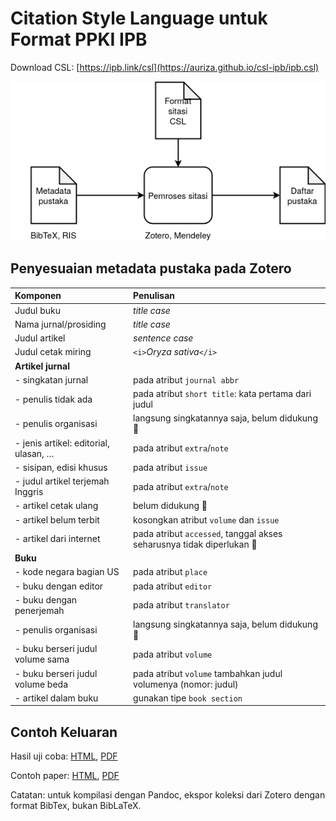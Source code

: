 # Citation Style Language untuk Format PPKI IPB

Download CSL: [https://ipb.link/csl](https://auriza.github.io/csl-ipb/ipb.csl)

![CSL dalam ekosistem penulisan pustaka](csl.png)

## Penyesuaian metadata pustaka pada Zotero

| Komponen                  | Penulisan                                                             |
|:--------------------------|:----------------------------------------------------------------------|
| Judul buku                | *title case*                                                          |
| Nama jurnal/prosiding     | *title case*                                                          |
| Judul artikel             | *sentence case*                                                       |
| Judul cetak miring        | `<i>`*Oryza sativa*`</i>`                                             |
| **Artikel jurnal**        |                                                                       |
| - singkatan jurnal        | pada atribut `journal abbr`                                           |
| - penulis tidak ada       | pada atribut `short title`: kata pertama dari judul                   |
| - penulis organisasi      | langsung singkatannya saja, belum didukung 🔴                          |
| - jenis artikel: editorial, ulasan, … | pada atribut `extra`/`note`                               |
| - sisipan, edisi khusus   | pada atribut `issue`                                                  |
| - judul artikel terjemah Inggris | pada atribut `extra`/`note`                                    |
| - artikel cetak ulang     | belum didukung 🔴                                                      |
| - artikel belum terbit    | kosongkan atribut `volume` dan `issue`                                |
| - artikel dari internet   | pada atribut `accessed`, tanggal akses seharusnya tidak diperlukan 🔴  |
| **Buku**                  |                                                                       |
| - kode negara bagian US   | pada atribut `place`                                                  |
| - buku dengan editor      | pada atribut `editor`                                                 |
| - buku dengan penerjemah  | pada atribut `translator`                                             |
| - penulis organisasi      | langsung singkatannya saja, belum didukung 🔴                          |
| - buku berseri judul volume sama  | pada atribut `volume` |
| - buku berseri judul volume beda  | pada atribut `volume` tambahkan judul volumenya (nomor: judul)|
| - artikel dalam buku      | gunakan tipe `book section` |




## Contoh Keluaran

Hasil uji coba: [HTML](https://auriza.github.io/csl-ipb/test/ppki4.html), [PDF](https://auriza.github.io/csl-ipb/test/ppki4.pdf)

Contoh paper: [HTML](https://auriza.github.io/csl-ipb/tesis/paper.html), [PDF](https://auriza.github.io/csl-ipb/tesis/paper.pdf)

Catatan: untuk kompilasi dengan Pandoc, ekspor koleksi dari Zotero dengan format BibTex, bukan BibLaTeX.
